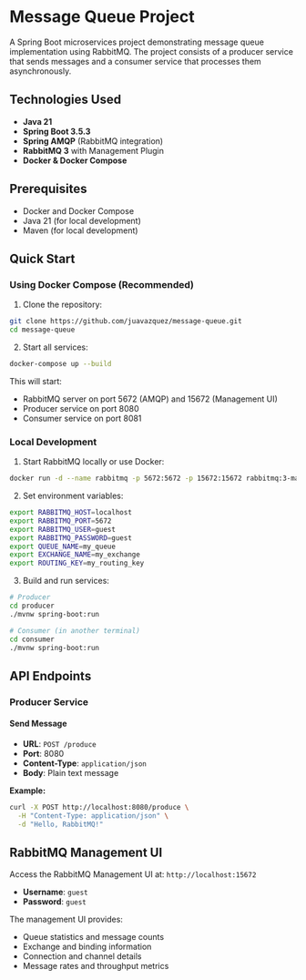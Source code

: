 # Message Queue Project

A Spring Boot microservices project demonstrating message queue implementation using RabbitMQ. The project consists of a producer service that sends messages and a consumer service that processes them asynchronously.

## Technologies Used

- **Java 21**
- **Spring Boot 3.5.3**
- **Spring AMQP** (RabbitMQ integration)
- **RabbitMQ 3** with Management Plugin
- **Docker & Docker Compose**

## Prerequisites

- Docker and Docker Compose
- Java 21 (for local development)
- Maven (for local development)

## Quick Start

### Using Docker Compose (Recommended)

1. Clone the repository:

```bash
git clone https://github.com/juavazquez/message-queue.git
cd message-queue
```

2. Start all services:

```bash
docker-compose up --build
```

This will start:

- RabbitMQ server on port 5672 (AMQP) and 15672 (Management UI)
- Producer service on port 8080
- Consumer service on port 8081

### Local Development

1. Start RabbitMQ locally or use Docker:

```bash
docker run -d --name rabbitmq -p 5672:5672 -p 15672:15672 rabbitmq:3-management
```

2. Set environment variables:

```bash
export RABBITMQ_HOST=localhost
export RABBITMQ_PORT=5672
export RABBITMQ_USER=guest
export RABBITMQ_PASSWORD=guest
export QUEUE_NAME=my_queue
export EXCHANGE_NAME=my_exchange
export ROUTING_KEY=my_routing_key
```

3. Build and run services:

```bash
# Producer
cd producer
./mvnw spring-boot:run

# Consumer (in another terminal)
cd consumer
./mvnw spring-boot:run
```

## API Endpoints

### Producer Service

#### Send Message

- **URL**: `POST /produce`
- **Port**: 8080
- **Content-Type**: `application/json`
- **Body**: Plain text message

**Example:**

```bash
curl -X POST http://localhost:8080/produce \
  -H "Content-Type: application/json" \
  -d "Hello, RabbitMQ!"
```

## RabbitMQ Management UI

Access the RabbitMQ Management UI at: `http://localhost:15672`

- **Username**: `guest`
- **Password**: `guest`

The management UI provides:

- Queue statistics and message counts
- Exchange and binding information
- Connection and channel details
- Message rates and throughput metrics
